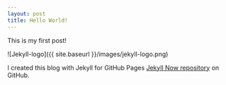```yaml
---
layout: post
title: Hello World!
---
```


This is my first post!

![Jekyll-logo]({{ site.baseurl }}/images/jekyll-logo.png)

I created this blog with Jekyll for GitHub Pages [Jekyll Now repository](https://github.com/barryclark/jekyll-now) on GitHub.